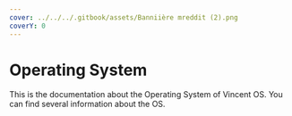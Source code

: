 ```yaml
---
cover: ../../../.gitbook/assets/Banniière mreddit (2).png
coverY: 0
---
```


# Operating System

This is the documentation about the Operating System of Vincent OS. You can find several information about the OS.

